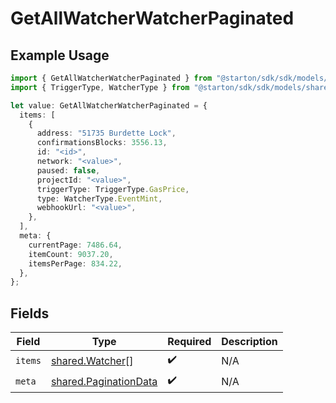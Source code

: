 # GetAllWatcherWatcherPaginated

## Example Usage

```typescript
import { GetAllWatcherWatcherPaginated } from "@starton/sdk/sdk/models/operations";
import { TriggerType, WatcherType } from "@starton/sdk/sdk/models/shared";

let value: GetAllWatcherWatcherPaginated = {
  items: [
    {
      address: "51735 Burdette Lock",
      confirmationsBlocks: 3556.13,
      id: "<id>",
      network: "<value>",
      paused: false,
      projectId: "<value>",
      triggerType: TriggerType.GasPrice,
      type: WatcherType.EventMint,
      webhookUrl: "<value>",
    },
  ],
  meta: {
    currentPage: 7486.64,
    itemCount: 9037.20,
    itemsPerPage: 834.22,
  },
};
```

## Fields

| Field                                                                 | Type                                                                  | Required                                                              | Description                                                           |
| --------------------------------------------------------------------- | --------------------------------------------------------------------- | --------------------------------------------------------------------- | --------------------------------------------------------------------- |
| `items`                                                               | [shared.Watcher](../../../sdk/models/shared/watcher.md)[]             | :heavy_check_mark:                                                    | N/A                                                                   |
| `meta`                                                                | [shared.PaginationData](../../../sdk/models/shared/paginationdata.md) | :heavy_check_mark:                                                    | N/A                                                                   |